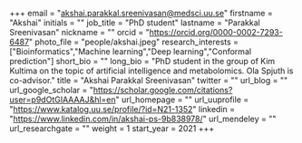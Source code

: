 +++ 
email = "akshai.parakkal.sreenivasan@medsci.uu.se"
firstname = "Akshai" 
initials = "" 
job_title = "PhD student"
lastname = "Parakkal Sreenivasan" 
nickname = "" 
orcid = "https://orcid.org/0000-0002-7293-6487"
photo_file = "people/akshai.jpeg" 
research_interests = ["Bioinformatics","Machine learning","Deep learning","Conformal prediction"]
short_bio = "" 
long_bio = "PhD student in the group of Kim Kultima on the topic of artificial intelligence and metabolomics. Ola Spjuth is co-advisor." 
title = "Akshai Parakkal Sreenivasan" 
twitter = "" 
url_blog = "" 
url_google_scholar = "https://scholar.google.com/citations?user=p9dOtGIAAAAJ&hl=en"
url_homepage = "" 
url_uuprofile = "https://www.katalog.uu.se/profile/?id=N21-1352"
linkedin = "https://www.linkedin.com/in/akshai-ps-9b838978/" 
url_mendeley = "" 
url_researchgate = "" 
weight = 1
start_year = 2021
+++

